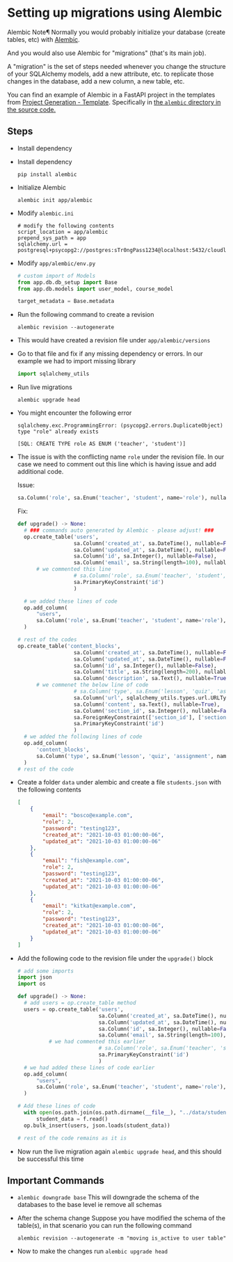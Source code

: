 # Setting up migrations using Alembic

Alembic Note¶
Normally you would probably initialize your database (create tables, etc) with [Alembic](https://alembic.sqlalchemy.org/en/latest/).

And you would also use Alembic for "migrations" (that's its main job).

A "migration" is the set of steps needed whenever you change the structure of your SQLAlchemy models, add a new attribute, etc. to replicate those changes in the database, add a new column, a new table, etc.

You can find an example of Alembic in a FastAPI project in the templates from [Project Generation - Template](https://fastapi.tiangolo.com/project-generation/). Specifically in [the `alembic` directory in the source code.](https://github.com/tiangolo/full-stack-fastapi-postgresql/tree/master/%7B%7Bcookiecutter.project_slug%7D%7D/backend/app/alembic/)

## Steps
- Install dependency
- Install dependency

    ```commandline
    pip install alembic
    ```

- Initialize Alembic

    ```commandline
    alembic init app/alembic
    ```

- Modify `alembic.ini`

  ```
  # modify the following contents
  script_location = app/alembic
  prepend_sys_path = app
  sqlalchemy.url = postgresql+psycopg2://postgres:sTr0ngPass1234@localhost:5432/cloudlevel
  ```

- Modify `app/alembic/env.py`

  ```python
  # custom import of Models
  from app.db.db_setup import Base
  from app.db.models import user_model, course_model

  target_metadata = Base.metadata
  ```

- Run the following command to create a revision

  ```commandline
  alembic revision --autogenerate
  ```
- This would have created a revision file under `app/alembic/versions`
- Go to that file and fix if any missing dependency or errors. In our example we had to import missing library
  ```python
  import sqlalchemy_utils
  ```
- Run live migrations

  ```commandline
  alembic upgrade head
  ```
- You might encounter the following error
  ```commandline
  sqlalchemy.exc.ProgrammingError: (psycopg2.errors.DuplicateObject) type "role" already exists

  [SQL: CREATE TYPE role AS ENUM ('teacher', 'student')]
  ```
- The issue is with the conflicting name `role` under the revision file. In our case we need to comment out this line which is having issue and add additional code.

  Issue:
  ```python
  sa.Column('role', sa.Enum('teacher', 'student', name='role'), nullable=True),
  ```

  Fix:
  ```python
  def upgrade() -> None:
    # ### commands auto generated by Alembic - please adjust! ###
    op.create_table('users',
                    sa.Column('created_at', sa.DateTime(), nullable=False),
                    sa.Column('updated_at', sa.DateTime(), nullable=False),
                    sa.Column('id', sa.Integer(), nullable=False),
                    sa.Column('email', sa.String(length=100), nullable=False),
        # we commented this line
                    # sa.Column('role', sa.Enum('teacher', 'student', name='role'), nullable=True),
                    sa.PrimaryKeyConstraint('id')
                    )

    # we added these lines of code
    op.add_column(
        "users",
        sa.Column('role', sa.Enum('teacher', 'student', name='role'), nullable=True),
    )

  # rest of the codes
  op.create_table('content_blocks',
                    sa.Column('created_at', sa.DateTime(), nullable=False),
                    sa.Column('updated_at', sa.DateTime(), nullable=False),
                    sa.Column('id', sa.Integer(), nullable=False),
                    sa.Column('title', sa.String(length=200), nullable=False),
                    sa.Column('description', sa.Text(), nullable=True),
        # we commenet the below line of code
                    # sa.Column('type', sa.Enum('lesson', 'quiz', 'assignment', name='contenttype'), nullable=True),
                    sa.Column('url', sqlalchemy_utils.types.url.URLType(), nullable=True),
                    sa.Column('content', sa.Text(), nullable=True),
                    sa.Column('section_id', sa.Integer(), nullable=False),
                    sa.ForeignKeyConstraint(['section_id'], ['sections.id'], ),
                    sa.PrimaryKeyConstraint('id')
                    )
    # we added the following lines of code
    op.add_column(
        'content_blocks',
        sa.Column('type', sa.Enum('lesson', 'quiz', 'assignment', name='contenttype'), nullable=True),
    )
  # rest of the code
  ```

- Create a folder `data` under alembic and create a file `students.json` with the following contents

  ```json
  [
      {
          "email": "bosco@example.com",
          "role": 2,
          "password": "testing123",
          "created_at": "2021-10-03 01:00:00-06",
          "updated_at": "2021-10-03 01:00:00-06"
      },
      {
          "email": "fish@example.com",
          "role": 2,
          "password": "testing123",
          "created_at": "2021-10-03 01:00:00-06",
          "updated_at": "2021-10-03 01:00:00-06"
      },
      {
          "email": "kitkat@example.com",
          "role": 2,
          "password": "testing123",
          "created_at": "2021-10-03 01:00:00-06",
          "updated_at": "2021-10-03 01:00:00-06"
      }
  ]
  ```
- Add the following code to the revision file under the `upgrade()` block

  ```python
  # add some imports
  import json
  import os

  def upgrade() -> None:
    # add users = op.create_table method
    users = op.create_table('users',
                            sa.Column('created_at', sa.DateTime(), nullable=False),
                            sa.Column('updated_at', sa.DateTime(), nullable=False),
                            sa.Column('id', sa.Integer(), nullable=False),
                            sa.Column('email', sa.String(length=100), nullable=False),
            # we had commented this earlier
                            # sa.Column('role', sa.Enum('teacher', 'student', name='role'), nullable=True),
                            sa.PrimaryKeyConstraint('id')
                            )
    # we had added these lines of code earlier
    op.add_column(
        "users",
        sa.Column('role', sa.Enum('teacher', 'student', name='role'), nullable=True),
    )

  # Add these lines of code
    with open(os.path.join(os.path.dirname(__file__), "../data/students.json")) as f:
        student_data = f.read()
    op.bulk_insert(users, json.loads(student_data))

  # rest of the code remains as it is
  ```
- Now run the live migration again `alembic upgrade head`, and this should be successful this time


## Important Commands

- `alembic downgrade base`
  This will downgrade the schema of the databases to the base level ie remove all schemas
- After the schema change
  Suppose you have modified the schema of the table(s), in that scenario you can run the following command

  ```commandline
  alembic revision --autogenerate -m "moving is_active to user table"
  ```
- Now to make the changes run `alembic upgrade head`
